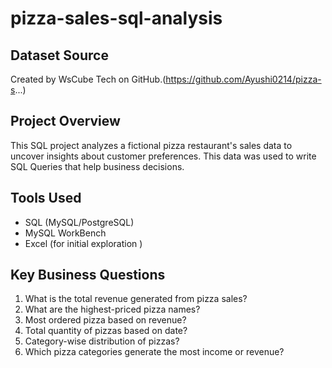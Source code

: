 # pizza-sales-sql-analysis

## Dataset Source
Created by WsCube Tech on GitHub.(https://github.com/Ayushi0214/pizza-s...)

## Project Overview
This SQL project analyzes a fictional pizza restaurant's sales data to uncover insights about customer preferences.
This data was used to write SQL Queries that help business decisions.

## Tools Used 
- SQL (MySQL/PostgreSQL)
- MySQL WorkBench
- Excel (for initial exploration ) 

## Key Business Questions
1. What is the total revenue generated from pizza sales?
2. What are the highest-priced pizza names?
3. Most ordered pizza based on revenue?
4. Total quantity of pizzas based on date?
5. Category-wise distribution of pizzas?
6. Which pizza categories generate the most income or revenue?
   
